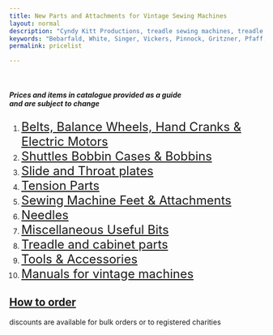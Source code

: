 ```yaml
---
title: New Parts and Attachments for Vintage Sewing Machines
layout: normal
description: "Cyndy Kitt Productions, treadle sewing machines, treadle sewing machine parts, sewing machine parts, vintage treadle sewing machines, reproduction sewing machine manuals, sewing machine manual, sewing, clothing, accessories, costume, bags, eco friendly, green machine, craft, treadle, design, eco sewing, sustainable craft"
keywords: "Bebarfald, White, Singer, Vickers, Pinnock, Gritzner, Pfaff, treadle sewing machine, vintage sewing machine, sewing machine manual, sewing"
permalink: pricelist

---
```


<div class="container mb-4">
<div class="row">
<div class="col-2">&nbsp;</div><!-- end col -->
<div class="col-8">
  <h5 class="text-center my-4">Prices and items in catalogue provided as a guide<br> and are subject to change</h5>
<ol>
<li><font size="5"><a href="{{ "pricelist/p01" | relative_url }}">Belts, Balance Wheels, Hand Cranks &amp; Electric Motors</a></font></li>
<li><font size="5"><a href="{{ "pricelist/p02" | relative_url }}">Shuttles Bobbin Cases &amp; Bobbins</a></font></li>
<li><font size="5"><a href="{{ "pricelist/p03" | relative_url }}">Slide and Throat plates</a></font></li>
<li><font size="5"><a href="{{ "pricelist/p04" | relative_url }}">Tension Parts </a></font></li>
<li><font size="5"><a href="{{ "pricelist/p05" | relative_url }}">Sewing Machine Feet &amp; Attachments</a></font></li>
<li><font size="5"><a href="{{ "pricelist/p06" | relative_url }}">Needles</a></font></li>
<li><font size="5"><a href="{{ "pricelist/p07" | relative_url }}">Miscellaneous Useful Bits</a></font></li>
<li><font size="5"><a href="{{ "pricelist/p08" | relative_url }}">Treadle and cabinet parts</a></font></li>
<li><font size="5"><a href="{{ "pricelist/p09" | relative_url }}">Tools &amp; Accessories</a></font></li>
<li><font size="5"><a href="{{ "pricelist/manuals" | relative_url }}">Manuals for vintage machines</a></font></li>
</ol>
<h2 class="text-center"><a href="{{ "orders" | relative_url }}">How to order</a></h2>
<p class="h5 text-center">discounts are available for bulk orders or to registered charities</p>
 </div><!-- end col -->
<div class="col-2">&nbsp;</div><!-- end col -->
</div><!-- end row -->
</div><!-- end container -->
